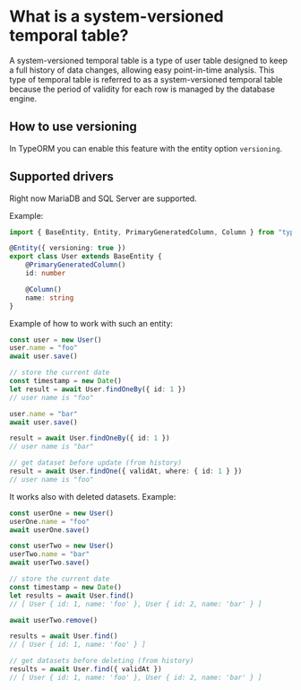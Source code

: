 # What is a system-versioned temporal table?

A system-versioned temporal table is a type of user table designed to keep a full history of data changes, allowing easy point-in-time analysis. This type of temporal table is referred to as a system-versioned temporal table because the period of validity for each row is managed by the database engine.

## How to use versioning

In TypeORM you can enable this feature with the entity option `versioning`.

## Supported drivers

Right now MariaDB and SQL Server are supported.

Example:

```typescript
import { BaseEntity, Entity, PrimaryGeneratedColumn, Column } from "typeorm"

@Entity({ versioning: true })
export class User extends BaseEntity {
    @PrimaryGeneratedColumn()
    id: number

    @Column()
    name: string
}
```

Example of how to work with such an entity:

```typescript
const user = new User()
user.name = "foo"
await user.save()

// store the current date
const timestamp = new Date()
let result = await User.findOneBy({ id: 1 })
// user name is "foo"

user.name = "bar"
await user.save()

result = await User.findOneBy({ id: 1 })
// user name is "bar"

// get dataset before update (from history)
result = await User.findOne({ validAt, where: { id: 1 } })
// user name is "foo"
```

It works also with deleted datasets. Example:

```typescript
const userOne = new User()
userOne.name = "foo"
await userOne.save()

const userTwo = new User()
userTwo.name = "bar"
await userTwo.save()

// store the current date
const timestamp = new Date()
let results = await User.find()
// [ User { id: 1, name: 'foo' }, User { id: 2, name: 'bar' } ]

await userTwo.remove()

results = await User.find()
// [ User { id: 1, name: 'foo' } ]

// get datasets before deleting (from history)
results = await User.find({ validAt })
// [ User { id: 1, name: 'foo' }, User { id: 2, name: 'bar' } ]
```
